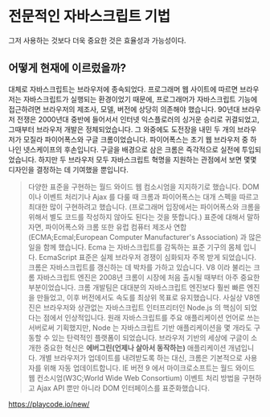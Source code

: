 # 전문적인 자바스크립트 기법

그저 사용하는 것보다 더욱 중요한 것은 효율성과 가능성이다. 

## 어떻게 현재에 이르렀을까?
대체로 자바스크립트는 브라우저에 종속되었다. 프로그래머 웹 사이트에 따르면 브라우저는 자바스크립트가 실행되는 환경이었기 때문에, 프로그래머가 자바스크립트 기능에 접근하려면 브라우저의 제조사, 모델, 버전에 상당히 의존해야 했습니다. 90년대 브라우저 전쟁은 2000년대 중반에 들어서서 인터넷 익스플로러의 싱거운 승리로 귀결되었고, 그때부터 브라우저 개발은 정체되었습니다. 그 와중에도 도전장을 내민 두 개의 브라우저가 모질라 파이어폭스와 구글 크롬이었습니다. 파이어폭스는 초기 웹 브라우저 중 하나인 넷스케이프의 후손입니다. 구글을 배경으로 삼은 크롬은 즉각적으로 실전에 투입되었습니다. 하지만 두 브라우저 모두 자바스크립트 혁명을 지원하는 관점에서 보면 몇몇 디자인을 결정하는 데 기여했을 뿐입니다. 
> 다양한 표준을 구현하는 월드 와이드 웹 컴소시엄을 지지하기로 했습니다. DOM 이나 이벤트 처리기나 Ajax 를 다룰 때 크롬과 파이어폭스는 대개 스펙을 따르고 최대한 많이 구현하려고 했습니다. (프로그래머 입장에서는 파이어폭스와 크롬을 위해서 별도 코드를 작성하지 않아도 된다는 것을 뜻합니다.) 
표준에 대해서 말하자면, 파이어폭스와 크롬 또한 유럽 컴퓨터 제조사 연합(ECMA;Ecmal;European Computer Manufacturer's Association) 과 많은 일을 함께 했습니다. Ecma 는 자바스크립트를 감독하는 표준 기구의 몸체 입니다. EcmaScript 표준은 실제 브라우저 경쟁이 심화되자 주목 받게 되었습니다. 
크롬은 자바스크립트를 갱신하는 데 박차를 가하고 있습니다. V8 이라 불리는 크롬 자바스크립트 엔진은 2008년 크롬이 시장에 처음 출시될 때부터 아주 중요한 부분이었습니다. 크롬 개발팀은 대대분의 자바스크립트 엔진보다 훨씬 빠른 엔진을 만들었고, 이후 버전에서도 속도를 최상위 목표로 유지했습니다. 사실상 V8엔진은 브라우저와 상관없는 자바스크립트 인터프리터인 Node.js 의 핵심이 되었다는 점에서 인상적입니다. 원래 자바스크립트를 주요 애플리케이션 언어로 쓰는 서버로써 기획했지만, Node 는 자바스크립트 기반 애플리케이션을 몇 개라도 구동할 수 있는 탄력적인 플랫폼이 되었습니다. 
브라우저 기반의 세상에 구글이 소개한 중요한 혁신은 **에버그린(언제나 살아서 동작하는)** 애플리케이션 개념입니다. 개별 브라우저가 업데이트를 내려받도록 하는 대신, 크롬은 기본적으로 사용자를 위해 자동 업데이트합니다. 
IE 버전 9 에서 마이크로소프트는 월드 와이드 웹 컨소시엄(W3C;World Wide Web Consortium) 이벤트 처리 방법을 구현하고 Ajax API 뿐만 아니라 DOM 인터페이스를 표준화했습니다. 
> 




https://playcode.io/new/
<!--stackedit_data:
eyJoaXN0b3J5IjpbMTE5NTc5MjI4OCwtMTE5OTEzMjMzMiwyMT
I1NTYwMTYwLC0xOTYzMTY1NjkyLC0xNTAyNjM5MzY1LC0xMDIy
OTIyNTQ3LDEzODI0ODU4NTUsMTI4ODg2MjY2NSwtMTQ4OTI2MT
UwNCwtMTAxNTkzODI4OCwxNTI4NTAzMTM4XX0=
-->